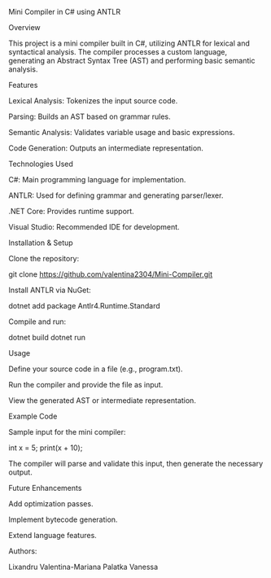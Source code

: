 Mini Compiler in C# using ANTLR

Overview

This project is a mini compiler built in C#, utilizing ANTLR for lexical and syntactical analysis. The compiler processes a custom language, generating an Abstract Syntax Tree (AST) and performing basic semantic analysis.

Features

Lexical Analysis: Tokenizes the input source code.

Parsing: Builds an AST based on grammar rules.

Semantic Analysis: Validates variable usage and basic expressions.

Code Generation: Outputs an intermediate representation.

Technologies Used

C#: Main programming language for implementation.

ANTLR: Used for defining grammar and generating parser/lexer.

.NET Core: Provides runtime support.

Visual Studio: Recommended IDE for development.

Installation & Setup

Clone the repository:

git clone https://github.com/valentina2304/Mini-Compiler.git

Install ANTLR via NuGet:

dotnet add package Antlr4.Runtime.Standard

Compile and run:

dotnet build
dotnet run

Usage

Define your source code in a file (e.g., program.txt).

Run the compiler and provide the file as input.

View the generated AST or intermediate representation.

Example Code

Sample input for the mini compiler:

int x = 5;
print(x + 10);

The compiler will parse and validate this input, then generate the necessary output.

Future Enhancements

Add optimization passes.

Implement bytecode generation.

Extend language features.


Authors:

Lixandru Valentina-Mariana
Palatka Vanessa
